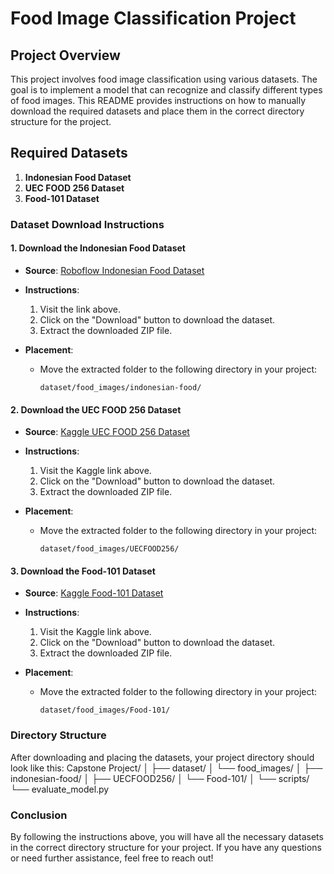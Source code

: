 # Food Image Classification Project

## Project Overview

This project involves food image classification using various datasets. The goal is to implement a model that can recognize and classify different types of food images. This README provides instructions on how to manually download the required datasets and place them in the correct directory structure for the project.

## Required Datasets

1. **Indonesian Food Dataset**
2. **UEC FOOD 256 Dataset**
3. **Food-101 Dataset**

### Dataset Download Instructions

#### 1. Download the Indonesian Food Dataset

- **Source**: [Roboflow Indonesian Food Dataset](https://universe.roboflow.com/bangkit/indonesian-food-pedsx/dataset/1)
- **Instructions**:
  1. Visit the link above.
  2. Click on the "Download" button to download the dataset.
  3. Extract the downloaded ZIP file.

- **Placement**:
  - Move the extracted folder to the following directory in your project:
    ```
    dataset/food_images/indonesian-food/
    ```

#### 2. Download the UEC FOOD 256 Dataset

- **Source**: [Kaggle UEC FOOD 256 Dataset](https://www.kaggle.com/datasets/rkuo2000/uecfood256)
- **Instructions**:
  1. Visit the Kaggle link above.
  2. Click on the "Download" button to download the dataset.
  3. Extract the downloaded ZIP file.

- **Placement**:
  - Move the extracted folder to the following directory in your project:
    ```
    dataset/food_images/UECFOOD256/
    ```

#### 3. Download the Food-101 Dataset

- **Source**: [Kaggle Food-101 Dataset](https://www.kaggle.com/datasets/kmader/food41)
- **Instructions**:
  1. Visit the Kaggle link above.
  2. Click on the "Download" button to download the dataset.
  3. Extract the downloaded ZIP file.

- **Placement**:
  - Move the extracted folder to the following directory in your project:
    ```
    dataset/food_images/Food-101/
    ```

### Directory Structure

After downloading and placing the datasets, your project directory should look like this:
Capstone Project/
│
├── dataset/
│ └── food_images/
│ ├── indonesian-food/
│ ├── UECFOOD256/
│ └── Food-101/
│
└── scripts/
└── evaluate_model.py


### Conclusion

By following the instructions above, you will have all the necessary datasets in the correct directory structure for your project. If you have any questions or need further assistance, feel free to reach out!
